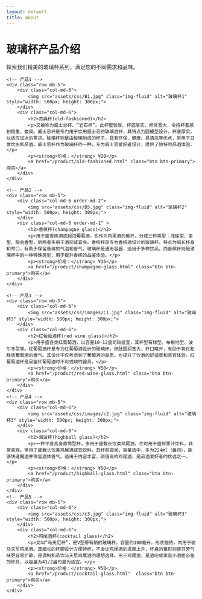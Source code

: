 ```yaml
---
layout: default
title: About
---
```

 <!-- 产品介绍 -->
<div class="container mt-5">
    <div class="text-center mb-4">
        <h1 class="display-4">玻璃杯产品介绍</h1>
        <p class="lead">探索我们精美的玻璃杯系列，满足您的不同需求和品味。</p>
    </div>

    <!-- 产品1 -->
    <div class="row mb-5">
        <div class="col-md-6">
            <img src="assets/css/B1.jpg" class="img-fluid" alt="玻璃杯1" style="width: 500px; height: 300px;">
        </div>
        <div class="col-md-6">
            <h2>古典杯(old-fashioned)</h2>
            <p>又被称为威士忌杯、“岩石杯”。此杯壁较厚、杯底厚实，杯体宽大，令持杯者感到稳重、豪爽。威士忌杯是专门用于饮用威士忌的玻璃酒杯，其特点为圆桶型设计，杯底厚实，以适应加冰的需求。玻璃杯则是由玻璃制成的杯子，具有环保、健康、易清洗等优点，常用于日常饮水和品酒。威士忌杯作为玻璃杯的一种，专为威士忌爱好者设计，提供了独特的品酒体验。</p>
            <p><strong>价格：</strong> ¥20</p>
            <a href="/product/old-fashioned.html" class="btn btn-primary">购买</a>
        </div>
    </div>

    <!-- 产品2 -->
    <div class="row mb-5">
        <div class="col-md-6 order-md-2">
            <img src="assets/css/B5.jpg" class="img-fluid" alt="玻璃杯2" style="width: 500px; height: 300px;">
        </div>
        <div class="col-md-6 order-md-1" >
            <h2>香槟杯(champagne glass)</h2>
            <p>用于盛香槟酒或起泡葡萄酒，也作为鸡尾酒的载杯，分成三种类型：浅碟型、笛型、郁金香型，后两者多用于酒吧或宴会。香槟杯是专为香槟酒设计的玻璃杯，特点为细长杯身和窄口，有助于保留香槟的气泡和香气。玻璃杯是通用容器，适用于多种饮品，而香槟杯则是玻璃杯中的一种特殊类型，用于提升香槟的品鉴体验。</p>
            <p><strong>价格：</strong> ¥35</p>
            <a href="/product/champagne-glass.html" class="btn btn-primary">购买</a>
        </div>
    </div>

    <!-- 产品3 -->
    <div class="row mb-5">
        <div class="col-md-6">
            <img src="assets/css/images/C1.jpg" class="img-fluid" alt="玻璃杯3" style="width: 500px; height: 300px;">
        </div>
        <div class="col-md-6">
            <h2>红葡萄酒杯(red wine glass)</h2>
            <p>用于盛各类红葡萄酒，以容量10-12盎司较适宜，其杯型有球型、布根地型、波尔多型等。红葡萄酒杯是专为红葡萄酒设计的玻璃杯，杯肚圆润宽大，杯口略开，有助于氧化和释放葡萄酒的香气。其设计不仅考虑到了葡萄酒的品质，也提升了饮酒的舒适度和感官体验。红葡萄酒杯是品鉴红葡萄酒时不可或缺的器具。</p>
            <p><strong>价格：</strong> ¥50</p>
            <a href="/product/red-wine-glass.html" class="btn btn-primary">购买</a>
        </div>
    </div>
    <!-- 产品4 -->
    <div class="row mb-5">
        <div class="col-md-6">
            <img src="assets/css/images/c2.jpg" class="img-fluid" alt="玻璃杯3" style="width: 500px; height: 300px;">
        </div>
        <div class="col-md-6">
            <h2>海波杯(highball glass)</h2>
            <p>一种平底高身直筒型杯，多用于盛载长饮类鸡尾酒，亦可用于盛鲜果汁饮料，非常美观。常用于盛载长饮类鸡尾酒或软饮料。其杯型圆润，容量适中，多为224ml（盎司），能够快速醒酒并保留酒体香气。适用于内容丰富、颜值高的鸡尾酒，是品酒爱好者的优选之一。</p>
            <p><strong>价格：</strong> ¥50</p>
            <a href="/product/highball-glass.html" class="btn btn-primary">购买</a>
        </div>
    </div>
    <!-- 产品5 -->
    <div class="row mb-5">
        <div class="col-md-6">
            <img src="assets/css/c3.jpg" class="img-fluid" alt="玻璃杯3" style="width: 500px; height: 300px;">
        </div>
        <div class="col-md-6">
            <h2>鸡尾酒杯(cocktail glass)</h2>
            <p>又叫“马天尼杯”，是V型带有柄的玻璃杯，容量约100毫升，形状独特，常用于装马天尼鸡尾酒。其细长的杯脚设计方便持杯，不会让鸡尾酒的温度上升，杯身的锥形则使芬芳气味更容易扩散，是调制和品饮马天尼鸡尾酒的理想选择。用于鸡尾酒，是酒吧或家庭小酒柜必备的杯具，以容量为41/2盎司最为适宜。</p>
            <p><strong>价格：</strong> ¥50</p>
            <a href="/product/cocktail-glass.html"  class="btn btn-primary">购买</a>
        </div>
    </div>
</div>